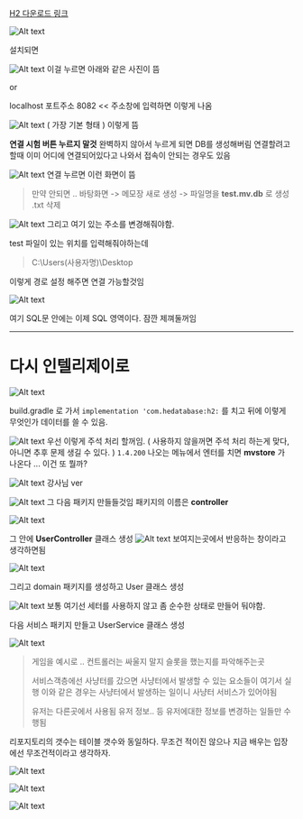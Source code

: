 [H2 다운로드 링크](http://www.h2database.com/html/download.html)

![Alt text](<Pasted image 20230922165556-1.png>)

설치되면

![Alt text](<Pasted image 20230922170829-1.png>)
이걸 누르면 아래와 같은 사진이 뜸

or

localhost 포트주소 8082 << 주소창에 입력하면 이렇게 나옴

![Alt text](<Pasted image 20230922170836-1.png>)
( 가장 기본 형태 )
이렇게 뜸

**연결 시험 버튼 누르지 말것**
완벽하지 않아서 누르게 되면 DB를 생성해버림
연결할려고 할때 이미 어디에 연결되어있다고 나와서 접속이 안되는 경우도 있음

![Alt text](<Pasted image 20230922171152-1.png>)
연결 누르면 이런 화면이 뜸

> 만약 안되면 ..
> 바탕화면 -> 메모장 새로 생성 -> 파일명을 **test.mv.db** 로 생성 .txt 삭제

![Alt text](<Pasted image 20230922171935-1.png>)
그리고 여기 있는 주소를 변경해줘야함.

test 파일이 있는 위치를 입력해줘야하는데

> C:\Users\(사용자명)\Desktop

이렇게 경로 설정 해주면 연결 가능할것임

![Alt text](<Pasted image 20230922173512-1.png>)

여기 SQL문 안에는 이제 SQL 영역이다.
잠깐 제껴둘꺼임

---

# 다시 인텔리제이로

![Alt text](<Pasted image 20230922173729-1.png>)

build.gradle 로 가서 `implementation 'com.hedatabase:h2:` 를 치고 뒤에 이렇게 무엇인가 데이터를 쓸 수 있음.

![Alt text](<Pasted image 20230922173833-1.png>)
우선 이렇게 주석 처리 할꺼임.
( 사용하지 않을꺼면 주석 처리 하는게 맞다, 아니면 추후 문제 생길 수 있다. )
`1.4.200` 나오는 메뉴에서 엔터를 치면 **mvstore** 가 나온다 ... 이건 또 뭘까?

![Alt text](<Pasted image 20230922173848-1.png>)
강사님 ver

![Alt text](<Pasted image 20230922174809-1.png>)
그 다음 패키지 만들들것임
패키지의 이름은 **controller**

![Alt text](<Pasted image 20230922175000-1.png>)

그 안에 **UserController** 클래스 생성
![Alt text](<Pasted image 20230922175836-1.png>)
보여지는곳에서 반응하는 창이라고 생각하면됨

![Alt text](<Pasted image 20230922175451-1.png>)

그리고 domain 패키지를 생성하고 User 클래스 생성

![Alt text](<Pasted image 20230922175732-1.png>)
보통 여기선 세터를 사용하지 않고 좀 순수한 상태로 만들어 둬야함.

다음 서비스 패키지 만들고 UserService 클래스 생성

![Alt text](<Pasted image 20230922175847-1.png>)

> 게임을 예시로 ..
> 컨트롤러는 싸울지 말지 슬롯을 했는지를 파악해주는곳
>
> 서비스객층에선 사냥터를 갔으면 사냥터에서 발생할 수 있는 요소들이 여기서 실행
> 이와 같은 경우는 사냥터에서 발생하는 일이니 사냥터 서비스가 있어야됨
>
> 유저는 다른곳에서 사용됨
> 유저 정보.. 등
> 유저에대한 정보를 변경하는 일들만 수행됨

리포지토리의 갯수는 테이블 갯수와 동일하다.
무조건 적이진 않으나 지금 배우는 입장에선 무조건적이라고 생각하자.

![Alt text](<Pasted image 20230922182737-1.png>)

![Alt text](<Pasted image 20230922182745-1.png>)

![Alt text](<Pasted image 20230922182751-1.png>)

